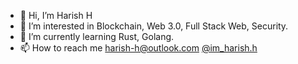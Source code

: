 - 👋 Hi, I’m Harish H
- 👀 I’m interested in Blockchain, Web 3.0, Full Stack Web, Security. 
- 🌱 I’m currently learning Rust, Golang.
- 📫 How to reach me harish-h@outlook.com [@im_harish.h](https://www.instagram.com/im_harish.h/)

<!---
harish-h27/harish-h27 is a ✨ special ✨ repository because its `README.md` (this file) appears on your GitHub profile.
You can click the Preview link to take a look at your changes.
--->
